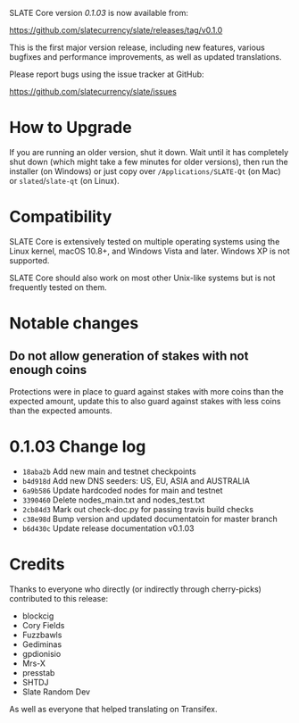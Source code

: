 SLATE Core version *0.1.03* is now available from:

  <https://github.com/slatecurrency/slate/releases/tag/v0.1.0>

This is the first major version release, including new features, various
bugfixes and performance improvements, as well as updated translations.

Please report bugs using the issue tracker at GitHub:

  <https://github.com/slatecurrency/slate/issues>

How to Upgrade
==============

If you are running an older version, shut it down. Wait until it has completely
shut down (which might take a few minutes for older versions), then run the
installer (on Windows) or just copy over `/Applications/SLATE-Qt` (on Mac)
or `slated`/`slate-qt` (on Linux).

Compatibility
==============

SLATE Core is extensively tested on multiple operating systems using
the Linux kernel, macOS 10.8+, and Windows Vista and later. Windows XP is not supported.

SLATE Core should also work on most other Unix-like systems but is not
frequently tested on them.

Notable changes
===============

Do not allow generation of stakes with not enough coins
-------------------------------------------------------

Protections were in place to guard against stakes with more coins than the
expected amount, update this to also guard against stakes with less coins than
the expected amounts.

0.1.03 Change log
=================

- `18aba2b` Add new main and testnet checkpoints
- `b4d918d` Add new DNS seeders: US, EU, ASIA and AUSTRALIA
- `6a9b586` Update hardcoded nodes for main and testnet
- `3390460` Delete nodes_main.txt and nodes_test.txt
- `2cb84d3` Mark out check-doc.py for passing travis build checks
- `c38e98d` Bump version and updated documentatoin for master branch
- `b6d430c` Update release documentation v0.1.03

Credits
=======

Thanks to everyone who directly (or indirectly through cherry-picks) contributed
to this release:

- blockcig
- Cory Fields
- Fuzzbawls
- Gediminas
- gpdionisio
- Mrs-X
- presstab
- SHTDJ
- Slate Random Dev

As well as everyone that helped translating on Transifex.
